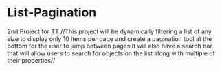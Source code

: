 # List-Pagination
2nd Project for TT
  //This project will be dynamically filtering a list of any size to display only 10 items per page
  and create a pagination tool at the bottom for the user to jump between pages
  It will also have a search bar that will allow users to search for objects on the list along with multiple of their
  properties//
  
  

